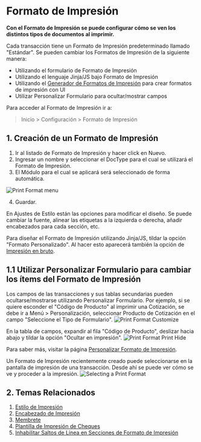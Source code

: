 <!-- add-breadcrumbs -->
# Formato de Impresión

**Con el Formato de Impresión se puede configurar cómo se ven los distintos tipos de documentos al imprimir.**

Cada transacción tiene un Formato de Impresión predeterminado llamado "Estándar". Se pueden cambiar los Formatos de Impresión de la siguiente manera:

* Utilizando el formulario de Formato de Impresión
* Utilizando el lenguaje Jinja/JS bajo Formato de Impresión
* Utilizando el [Generador de Formatos de Impresión](/docs/user/manual/es/setting-up/print/print-format-builder) para crear formatos de impresión con UI
* Utilizar Personalizar Formulario para ocultar/mostrar campos

Para acceder al Formato de Impresión ir a:

> Inicio > Configuración > Formato de Impresión

## 1. Creación de un Formato de Impresión
1. Ir al listado de Formato de Impresión y hacer click en Nuevo.
1. Ingresar un nombre y seleccionar el DocType para el cual se utilizará el Formato de Impresión.
1. El Módulo para el cual se aplicará será seleccionado de forma automática.

  ![Print Format menu](/docs/assets/img/setup/print/print-format-menu.png)

4. Guardar.

En Ajustes de Estilo están las opciones para modificar el diseño. Se puede cambiar la fuente, alinear las etiquetas a la izquierda o derecha, añadir encabezados para cada sección, etc.   

Para diseñar el Formato de Impresión utilizando Jinja/JS, tildar la opción "Formato Personalizado". Al hacer esto aparecerá también la opción de [Impresión en bruto](/docs/user/manual/es/setting-up/print/raw-printing).

## 1.1 Utilizar Personalizar Formulario para cambiar los ítems del Formato de Impresión

Los campos de las transacciones y sus tablas secundarias pueden ocultarse/mostrarse utilizando Personalizar Formulario.
Por ejemplo, si se quiere esconder el "Código de Producto" al imprimir una Cotización, se debe ir a Menú > Personalización, seleccionar Producto de Cotización en el campo "Seleccione el Tipo de Formulario".
![Print Format Customize](/docs/assets/img/setup/print/print-format-customize1.png)


En la tabla de campos, expandir al fila "Código de Producto", deslizar hacia abajo y tildar la opción "Ocultar en impresión".
![Print Format Print Hide](/docs/assets/img/setup/print/print-format-customize2.png)

Para saber más, visitar la página [Personalizar Formato de Impresión](/docs/user/manual/es/customize-erpnext/print-format).

Un Formato de Impresión recientemente creado puede seleccionarse en la pantalla de impresión de una transacción. Desde ahí se puede ver cómo se ve y proceder a la impresión. 
![Selecting a Print Format](/docs/assets/img/setup/print/print-format-selection.png)

## 2. Temas Relacionados
1. [Estilo de Impresión](/docs/user/manual/es/setting-up/print/print-style)
1. [Encabezado de Impresión](/docs/user/manual/es/setting-up/print/print-headings)
1. [Membrete](/docs/user/manual/es/setting-up/print/letter-head)
1. [Plantilla de Impresión de Cheques](/docs/user/manual/es/setting-up/print/cheque-print-template)
1. [Inhabilitar Saltos de Línea en Secciones de Formato de Impresión](/docs/user/manual/es/setting-up/articles/print-format-sections)
